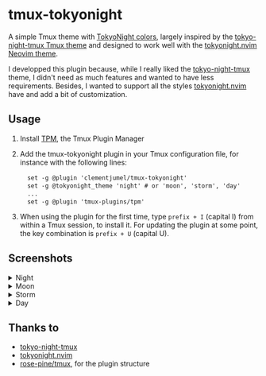 # tmux-tokyonight

A simple Tmux theme with [TokyoNight colors](https://github.com/enkia/tokyo-night-vscode-theme),
largely inspired by the
[tokyo-night-tmux Tmux theme](https://github.com/janoamaral/tokyo-night-tmux) and designed to work
well with the [tokyonight.nvim Neovim theme](https://github.com/folke/tokyonight.nvim).

I developped this plugin because, while I really liked the
[tokyo-night-tmux](https://github.com/janoamaral/tokyo-night-tmux) theme, I didn't need as much
features and wanted to have less requirements. Besides, I wanted to support all the styles
[tokyonight.nvim](https://github.com/folke/tokyonight.nvim) have and add a bit of customization.

## Usage

1. Install [TPM](https://github.com/tmux-plugins/tpm), the Tmux Plugin Manager

2. Add the tmux-tokyonight plugin in your Tmux configuration file, for instance with the following
   lines:

   ```tmux
     set -g @plugin 'clementjumel/tmux-tokyonight'
     set -g @tokyonight_theme 'night' # or 'moon', 'storm', 'day'
     ...
     set -g @plugin 'tmux-plugins/tpm'
   ```

3. When using the plugin for the first time, type `prefix + I` (capital I) from within a Tmux
   session, to install it. For updating the plugin at some point, the key combination is
   `prefix + U` (capital U).

## Screenshots

<details>
<summary>Night</summary>

![Night screenshot](./screenshots/night.png)

</details>

<details>
<summary>Moon</summary>

![Moon screenshot](./screenshots/moon.png)

</details>

<details>
<summary>Storm</summary>

![Storm screenshot](./screenshots/storm.png)

</details>

<details>
<summary>Day</summary>

![Day screenshot](./screenshots/day.png)

</details>

## Thanks to

- [tokyo-night-tmux](https://github.com/janoamaral/tokyo-night-tmux)
- [tokyonight.nvim](https://github.com/folke/tokyonight.nvim)
- [rose-pine/tmux](https://github.com/rose-pine/tmux), for the plugin structure
